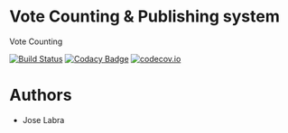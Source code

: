 # Vote Counting & Publishing system

Vote Counting

[![Build Status](https://travis-ci.org/Arquisoft/VoteCounting_2a.svg?branch=master)](https://travis-ci.org/Arquisoft/VoteCounting_2a)
[![Codacy Badge](https://api.codacy.com/project/badge/grade/b0bc6c7eb0ed4a36971dde60a54fc74a)](https://www.codacy.com/app/jelabra/VoteCounting_2a)
[![codecov.io](https://codecov.io/github/Arquisoft/VoteCounting_2a/coverage.svg?branch=master)](https://codecov.io/github/Arquisoft/VoteCounting_2a?branch=master)


# Authors

* Jose Labra




